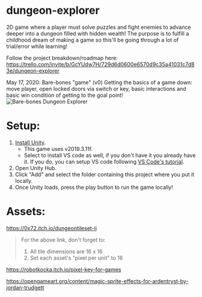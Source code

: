 # dungeon-explorer

2D game where a player must solve puzzles and fight enemies to advance deeper into a dungeon filled with hidden wealth! The purpose is to fulfill a childhood dream of making a game so this'll be going through a lot of trial/error while learning!

Follow the project breakdown/roadmap here: https://trello.com/invite/b/GcYUdw7H/729d6d0600e6570d9c35a41031c7d83e/dungeon-explorer

May 17, 2020: Bare-bones "game" (v0) 
Getting the basics of a game down: move player, open locked doors via switch or key, basic interactions and basic win condition of getting to the goal point!
![Bare-bones Dungeon Explorer](/screenshots/mvp-barebones-dungeon-explorer.gif?raw=true "Bare-bones Dungeon Explorer")

# Setup:

1. [Install Unity](https://unity.com/).
   - This game uses v2019.3.11f.
   - Select to install VS code as well, if you don't have it you already have it. If you do, you can setup VS code following [VS Code's tutorial](https://code.visualstudio.com/docs/other/unity).
2. Open Unity Hub.
3. Click "Add" and select the folder containing this project where you put it locally.
4. Once Unity loads, press the play button to run the game locally!

# Assets:

https://0x72.itch.io/dungeontileset-ii

> For the above link, don't forget to:
>
> 1.  All tile dimensions are 16 x 16
> 2.  Set each asset's "pixel per unit" to 16

https://robotkocka.itch.io/pixel-key-for-games

https://opengameart.org/content/magic-sprite-effects-for-ardentryst-by-jordan-trudgett
